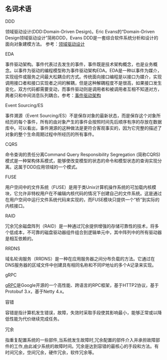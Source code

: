 ## 名词术语

DDD

领域驱动设计(DDD:Domain-Driven Design)。Eric Evans的“Domain-Driven Design领域驱动设计”简称DDD，Evans DDD是一套综合软件系统分析和设计的面向对象建模方法。 参考：[领域驱动设计](http://www.jdon.com/ddd.html)

EDA

事件驱动架构。事件代表过去发生的事件，事件既是技术架构概念，也是业务概念。以事件为驱动的编程模型称为事件驱动架构EDA。EDA是一种以事件为媒介，实现组件或服务之间最大松耦合的方式。传统面向接口编程是以接口为媒介，实现调用接口者和接口实现者之间的解耦，但是这种解耦程度不是很高，如果接口发生变化，双方代码都需要变动，而事件驱动则是调用者和被调用者互相不知道对方，两者只和中间消息队列耦合。参考：[事件驱动架构](http://www.jdon.com/eda.html)

Event Sourcing/ES

事件溯源（Event Sourcing/ES）不是保存对象的最新状态，而是保存这个对象所经历的每个事件，所有的由对象产生的事件会按照时间先后顺序有序的存放在数据库中。可以看出，事件溯源的这种做法是更符合客观事实的，因为它完整的描述了对象的整个生命周期过程中所经历的所有事件。

CQRS

命令查询的责任分离Command Query Responsibility Segregation (简称CQRS)模式是一种架构体系模式，能够使改变模型的状态的命令和模型状态的查询实现分离。这属于DDD应用领域的一个模式。

FUSE

用户空间中的文件系统（FUSE）是用于类Unix计算机操作系统的可加载内核模块，它允许非特权用户在不编辑内核代码的情况下创建自己的文件系统。这是通过在用户空间中运行文件系统代码来实现的，而FUSE模块只提供一个“桥”到实际的内核接口。

RAID

冗余冗余磁盘阵列（RAID）是一种通过冗余提供增强的存储可靠性的技术，将多个低成本，不可靠的磁盘驱动器组件组合到逻辑单元中，其中阵列中的所有驱动器是相互依赖的。

RRDNS

域名轮询服务（RRDNS）是一种在应用服务器之间分布负载的方法。它通过在DNS服务器的区域文件中创建具有相同名称和不同IP地址的多个A记录来实现。

gRPC

[gRPC](https://github.com/grpc)是Google开源的一个高性能、跨语言的RPC框架，基于HTTP2协议，基于Protobuf 3.x，基于Netty 4.x。

容错

容错是指计算机发生错误，故障，失效时采取手段使其影响最小，能够正常或以降低性能为代价继续完成任务。

冗余

指重复配置系统的一些部件,当系统发生故障时,冗余配置的部件介入并承担故障部件的工作,由此减少系统的故障时间。冗余是达到容错的最核心的手段和方法。有时间冗余，空间冗余，硬件冗余，软件冗余等。
